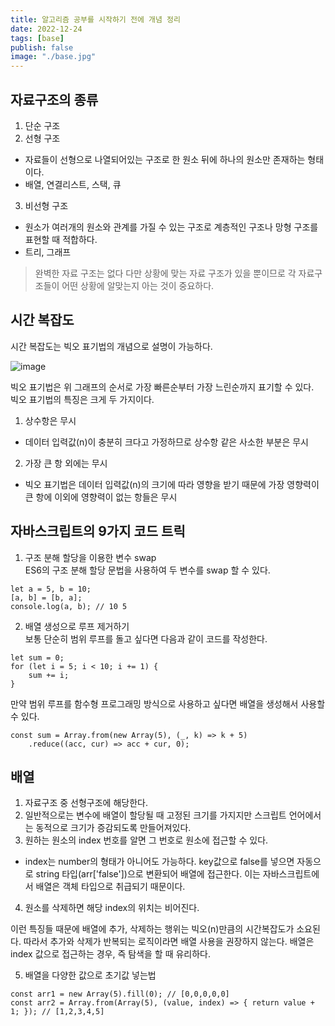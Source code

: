 ```yaml
---
title: 알고리즘 공부를 시작하기 전에 개념 정리
date: 2022-12-24
tags: [base]
publish: false
image: "./base.jpg"
---
```


## 자료구조의 종류
1. 단순 구조
2. 선형 구조
- 자료들이 선형으로 나열되어있는 구조로 한 원소 뒤에 하나의 원소만 존재하는 형태이다.
- 배열, 연결리스트, 스택, 큐
3. 비선형 구조
- 원소가 여러개의 원소와 관계를 가질 수 있는 구조로 계층적인 구조나 망형 구조를 표현할 때 적합하다.
- 트리, 그래프

> 완벽한 자료 구조는 없다
> 다만 상황에 맞는 자료 구조가 있을 뿐이므로 각 자료구조들이 어떤 상황에 알맞는지 아는 것이 중요하다.

## 시간 복잡도
시간 복잡도는 빅오 표기법의 개념으로 설명이 가능하다.

![image](https://user-images.githubusercontent.com/24996316/154831296-dc1994da-af15-4c35-bc02-57e48279714b.png)

빅오 표기법은 위 그래프의 순서로 가장 빠른순부터 가장 느린순까지 표기할 수 있다.   
빅오 표기법의 특징은 크게 두 가지이다.   
1. 상수항은 무시 
- 데이터 입력값(n)이 충분히 크다고 가정하므로 상수항 같은 사소한 부분은 무시
2. 가장 큰 항 외에는 무시
- 빅오 표기법은 데이터 입력값(n)의 크기에 따라 영향을 받기 때문에 가장 영향력이 큰 항에 이외에 영향력이 없는 항들은 무시

## 자바스크립트의 9가지 코드 트릭 

1. 구조 분해 할당을 이용한 변수 swap   
ES6의 구조 분해 할당 문법을 사용하여 두 변수를 swap 할 수 있다.

```
let a = 5, b = 10;
[a, b] = [b, a];
console.log(a, b); // 10 5
```

2. 배열 생성으로 루프 제거하기   
보통 단순히 범위 루프를 돌고 싶다면 다음과 같이 코드를 작성한다.

```
let sum = 0;
for (let i = 5; i < 10; i += 1) {
    sum += i;
}
```

만약 범위 루프를 함수형 프로그래밍 방식으로 사용하고 싶다면 배열을 생성해서 사용할 수 있다.

```
const sum = Array.from(new Array(5), (_, k) => k + 5)
    .reduce((acc, cur) => acc + cur, 0);
```

## 배열 
1. 자료구조 중 선형구조에 해당한다.
2. 일반적으로는 변수에 배열이 할당될 때 고정된 크기를 가지지만 스크립트 언어에서는 동적으로 크기가 증감되도록 만들어져있다.
3. 원하는 원소의 index 번호를 알면 그 번호로 원소에 접근할 수 있다.
  - index는 number의 형태가 아니어도 가능하다. key값으로 false를 넣으면 자동으로 string 타입(arr['false'])으로 변환되어 배열에 접근한다. 이는 자바스크립트에서 배열은 객체 타입으로 취급되기 때문이다.
4. 원소를 삭제하면 해당 index의 위치는 비어진다.

이런 특징들 때문에 배열에 추가, 삭제하는 행위는 빅오(n)만큼의 시간복잡도가 소요된다.
따라서 추가와 삭제가 반복되는 로직이라면 배열 사용을 권장하지 않는다. 배열은 index 값으로 접근하는 경우, 즉 탐색을 할 때 유리하다.   

5. 배열을 다양한 값으로 초기값 넣는법
```
const arr1 = new Array(5).fill(0); // [0,0,0,0,0]
const arr2 = Array.from(Array(5), (value, index) => { return value + 1; }); // [1,2,3,4,5]
```
